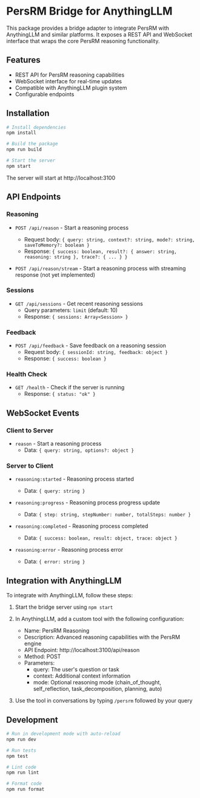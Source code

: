 # PersRM Bridge for AnythingLLM

This package provides a bridge adapter to integrate PersRM with AnythingLLM and similar platforms. It exposes a REST API and WebSocket interface that wraps the core PersRM reasoning functionality.

## Features

- REST API for PersRM reasoning capabilities
- WebSocket interface for real-time updates
- Compatible with AnythingLLM plugin system
- Configurable endpoints

## Installation

```bash
# Install dependencies
npm install

# Build the package
npm run build

# Start the server
npm start
```

The server will start at http://localhost:3100

## API Endpoints

### Reasoning

- `POST /api/reason` - Start a reasoning process
  - Request body: `{ query: string, context?: string, mode?: string, saveToMemory?: boolean }`
  - Response: `{ success: boolean, result?: { answer: string, reasoning: string }, trace?: { ... } }`

- `POST /api/reason/stream` - Start a reasoning process with streaming response (not yet implemented)

### Sessions

- `GET /api/sessions` - Get recent reasoning sessions
  - Query parameters: `limit` (default: 10)
  - Response: `{ sessions: Array<Session> }`

### Feedback

- `POST /api/feedback` - Save feedback on a reasoning session
  - Request body: `{ sessionId: string, feedback: object }`
  - Response: `{ success: boolean }`

### Health Check

- `GET /health` - Check if the server is running
  - Response: `{ status: "ok" }`

## WebSocket Events

### Client to Server

- `reason` - Start a reasoning process
  - Data: `{ query: string, options?: object }`

### Server to Client

- `reasoning:started` - Reasoning process started
  - Data: `{ query: string }`

- `reasoning:progress` - Reasoning process progress update
  - Data: `{ step: string, stepNumber: number, totalSteps: number }`

- `reasoning:completed` - Reasoning process completed
  - Data: `{ success: boolean, result: object, trace: object }`

- `reasoning:error` - Reasoning process error
  - Data: `{ error: string }`

## Integration with AnythingLLM

To integrate with AnythingLLM, follow these steps:

1. Start the bridge server using `npm start`

2. In AnythingLLM, add a custom tool with the following configuration:
   - Name: PersRM Reasoning
   - Description: Advanced reasoning capabilities with the PersRM engine
   - API Endpoint: http://localhost:3100/api/reason
   - Method: POST
   - Parameters:
     - query: The user's question or task
     - context: Additional context information
     - mode: Optional reasoning mode (chain_of_thought, self_reflection, task_decomposition, planning, auto)

3. Use the tool in conversations by typing `/persrm` followed by your query

## Development

```bash
# Run in development mode with auto-reload
npm run dev

# Run tests
npm test

# Lint code
npm run lint

# Format code
npm run format
``` 